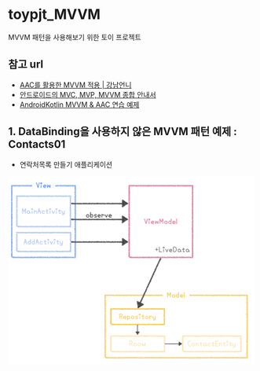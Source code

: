 # toypjt_MVVM
MVVM 패턴을 사용해보기 위한 토이 프로젝트

## 참고 url
* [AAC를 활용한 MVVM 적용 | 강남언니](https://blog.gangnamunni.com/post/aac_mvvm/)
* [안드로이드의 MVC, MVP, MVVM 종합 안내서](https://academy.realm.io/kr/posts/eric-maxwell-mvc-mvp-and-mvvm-on-android/)
* [AndroidKotlin MVVM & AAC 연습 예제](https://blog.yena.io/studynote/2019/03/27/Android-MVVM-AAC-2.html)

## 1. DataBinding을 사용하지 않은 MVVM 패턴 예제 : Contacts01
* 연락처목록 만들기 애플리케이션
<img src="./diagram01.png" width=500 />